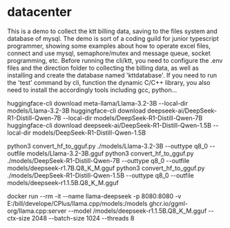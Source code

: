 # datacenter
This is a demo to collect the ktt billing data, saving to the files system and database of mysql. The demo is sort of a coding guild for junior typescript programmer, showing some examples about how to operate excel files, connect and use mysql, semaphore/mutex and message queue, socket programming, etc.
Before running the cli/ktt, you need to configure the .env files and the direction folder to collecting the billing data, as well as installing and create the database named 'kttdatabase'. If you need to run the 'test' command by cli, function the dynamic C/C++ library, you also need to install the accordingly tools including gcc, python...

huggingface-cli download meta-llama/Llama-3.2-3B --local-dir models/Llama-3.2-3B
huggingface-cli download deepseek-ai/DeepSeek-R1-Distill-Qwen-7B --local-dir models/DeepSeek-R1-Distill-Qwen-7B
huggingface-cli download deepseek-ai/DeepSeek-R1-Distill-Qwen-1.5B --local-dir models/DeepSeek-R1-Distill-Qwen-1.5B

python3 convert_hf_to_gguf.py ./models/Llama-3.2-3B --outtype q8_0 --outfile models/Llama-3.2-3B.gguf
python3 convert_hf_to_gguf.py ./models/DeepSeek-R1-Distill-Qwen-7B --outtype q8_0 --outfile models/deepseek-r1.7B.Q8_K_M.gguf
python3 convert_hf_to_gguf.py ./models/DeepSeek-R1-Distill-Qwen-1.5B --outtype q8_0 --outfile models/deepseek-r1.1.5B.Q8_K_M.gguf

docker run --rm -it --name llama-deepseek -p 8080:8080 -v E:/bill/develope/CPlus/llama.cpp/models:/models ghcr.io/ggml-org/llama.cpp:server --model /models/deepseek-r1.1.5B.Q8_K_M.gguf --ctx-size 2048 --batch-size 1024 --threads 8

